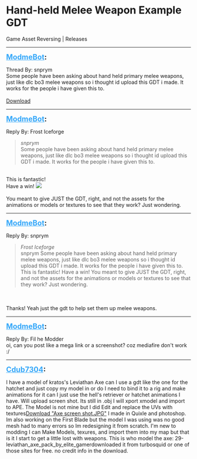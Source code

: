 # Hand-held Melee Weapon Example GDT
Game Asset Reversing | Releases

---
<strong style="font-size: 1.4em;"><span style="text-decoration: underline;text-decoration-color: #34a7f9;"><span style="color:#34a7f9;">ModmeBot</span></span>:</strong>

<p>Thread By: snprym<br />Some people have been asking about hand held primary melee weapons, just like dlc bo3 melee weapons so i thought id upload this GDT i made. It works for the people i have given this to.<br /> <br /><a href="http://www.mediafire.com/file/4426fsnb1ai9ob4/tomahawk.gdt">Download</a></p>

---
<strong style="font-size: 1.4em;"><span style="text-decoration: underline;text-decoration-color: #34a7f9;"><span style="color:#34a7f9;">ModmeBot</span></span>:</strong>

<p>Reply By: Frost Iceforge<br /><blockquote><em>snprym</em><br />Some people have been asking about hand held primary melee weapons, just like dlc bo3 melee weapons so i thought id upload this GDT i made. It works for the people i have given this to.  </blockquote><br /> This is fantastic!<br />Have a win! <img style="max-width: 500px;" src="http://aviacreations.com/modme/emoticons/wink.png"><br /> <br />You meant to give JUST the GDT, right, and not the assets for the animations or models or textures to see that they work? Just wondering.</p>

---
<strong style="font-size: 1.4em;"><span style="text-decoration: underline;text-decoration-color: #34a7f9;"><span style="color:#34a7f9;">ModmeBot</span></span>:</strong>

<p>Reply By: snprym<br /><blockquote><em>Frost Iceforge</em><br />snprym Some people have been asking about hand held primary melee weapons, just like dlc bo3 melee weapons so i thought id upload this GDT i made. It works for the people i have given this to.    This is fantastic! Have a win!    You meant to give JUST the GDT, right, and not the assets for the animations or models or textures to see that they work? Just wondering. </blockquote><br /> <br /> Thanks! Yeah just the gdt to help set them up melee weapons.</p>

---
<strong style="font-size: 1.4em;"><span style="text-decoration: underline;text-decoration-color: #34a7f9;"><span style="color:#34a7f9;">ModmeBot</span></span>:</strong>

<p>Reply By: Fil he Modder<br />oi, can you post like a mega link or a screenshot? coz mediafire don&#39;t work :/</p>

---
<strong style="font-size: 1.4em;"><span style="text-decoration: underline;text-decoration-color: #34a7f9;"><span style="color:#34a7f9;">Cdub7304</span></span>:</strong>

<p>I have a model of kratos&#39;s Leviathan Axe can I use a gdt like the one for the hatchet and just copy my model in or do I need to bind it to a rig and make animations for it can I just use the hell&#39;s retriever or hatchet animations I have. Will upload screen shot. Its still in .obj I will xport xmodel and import to APE. The Model is not mine but I did Edit and replace the UVs with textures<a href="{{ '/wiki/threads/assets/a.386.JPG' | relative_url }}">Download "Axe screen shot.JPG"</a> I made in Quixle and photoshop. Im also working on the First Blade but the model I was using was no good mesh had to many errors so Im redesigning it from scratch. I&#39;m new to modding I can Make Models, texures, and import them into my map but that is it I start to get a little lost with weapons. This is who model the axe: 29-leviathan_axe_pack_by_elite_gamerdownloaded it from turbosquid or one of those sites for free. no credit info in the download.</p>

